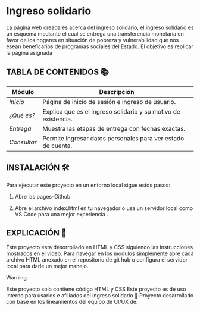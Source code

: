 # Ingreso solidario 
La página web creada es acerca del ingreso solidario, el ingreso solidario es un esquema mediante el cual se entrega una transferencia monetaria en favor de los hogares en situación de pobreza y vulnerabilidad que nos esean beneficarios de programas sociales del Estado.
El objetivo es replicar la página asignada 

## TABLA DE CONTENIDOS 📚

| Módulo       | Descripción |
|-------------|------------|
| *Inicio*   | Página de inicio de sesión e ingreso de usuario. |
| *¿Qué es?* | Explica que es el ingreso solidario y su motivo de existencia. |
| *Entrega*  | Muestra las etapas de entrega con fechas exactas. |
|*Consultar* | Permite ingresar datos personales para ver estado de cuenta. |

## INSTALACIÓN 🛠️
Para ejecutar este proyecto en un entorno local sigue estos pasos:

1. Abre las pages-Github 

2. Abre el archivo index.html en tu navegador o usa un servidor local como VS Code para una mejor experiencia .
   
## EXPLICACIÓN 📖
Este proyecto esta desorrollado en HTML y CSS siguiendo las instrucciones mostrados en el video.
Para navegar en los modulos simplemente abre cada archivo HTML anexado en el repositorio de git hub o configura el servidor local para darle un mejor manejo.

>[!WARNING]
 Este proyecto solo contiene código HTML y CSS
Este proyecto es de uso interno para usarios e afiliados del ingreso solidario 
📌 Proyecto desarrollado con base en los lineamientos del equipo de UI/UX de.
